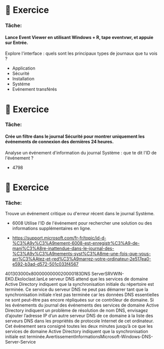 # 🔬 Exercice

### Tâche:
#### Lance Event Viewer en utilisant Windows + R, tape eventvwr, et appuie sur Entrée.

Explore l'interface : quels sont les principaux types de journaux que tu vois ?

  - Application
  - Sécurité
  - Installation
  - Systéme
  - Evénement transférés

# 🔬 Exercice

### Tâche:

#### Crée un filtre dans le journal Sécurité pour montrer uniquement les événements de connexion des dernières 24 heures.

Analyse un événement d'information du journal Système : que te dit l'ID de l'événement ?

  - 4798

# 🔬 Exercice

### Tâche:

Trouve un événement critique ou d'erreur récent dans le journal Système.
  - 6008
Utilise l'ID de l'événement pour rechercher une solution ou des informations supplémentaires en ligne.

  - https://support.microsoft.com/fr-fr/topic/id-d-%C3%A9v%C3%A9nement-6008-est-enregistr%C3%A9-de-mani%C3%A8re-inattendue-dans-le-journal-des-%C3%A9v%C3%A9nements-syst%C3%A8me-une-fois-que-vous-arr%C3%AAtez-et-red%C3%A9marrez-votre-ordinateur-2e517ea0-e592-b3ad-d572-501c033f4567


<?xml version="1.0" encoding="utf-8" standalone="yes"?>
<Events><Event xmlns='http://schemas.microsoft.com/win/2004/08/events/event'><System><Provider Name='Microsoft-Windows-DNS-Server-Service' Guid='{71a551f5-c893-4849-886b-b5ec8502641e}'/><EventID>4013</EventID><Version>0</Version><Level>3</Level><Task>0</Task><Opcode>0</Opcode><Keywords>0x8000000000020000</Keywords><TimeCreated SystemTime='2025-02-19T13:25:02.6560439Z'/><EventRecordID>183</EventRecordID><Correlation/><Execution ProcessID='2868' ThreadID='3112'/><Channel>DNS Server</Channel><Computer>SRVWIN-EKO.Ekoloclast.lan</Computer><Security UserID='S-1-5-18'/></System><EventData Name='DNS_EVENT_DS_OPEN_WAIT'></EventData><RenderingInfo Culture='fr-FR'><Message>Le serveur DNS attend que les services de domaine Active Directory indiquent que la synchronisation initiale du répertoire est terminée. Ce service du serveur DNS ne peut pas démarrer tant que la synchronisation initiale n’est pas terminée car les données DNS essentielles ne sont peut-être pas encore répliquées sur ce contrôleur de domaine. Si les événements du journal des événements des services de domaine Active Directory indiquent un problème de résolution de nom DNS, envisagez d’ajouter l’adresse IP d’un autre serveur DNS de ce domaine à la liste des serveurs DNS dans les propriétés de protocole Internet de cet ordinateur. Cet événement sera consigné toutes les deux minutes jusqu’à ce que les services de domaine Active Directory indiquent que la synchronisation initiale est terminée.</Message><Level>Avertissement</Level><Task></Task><Opcode>Informations</Opcode><Channel></Channel><Provider>Microsoft-Windows-DNS-Server-Service</Provider><Keywords></Keywords></RenderingInfo></Event></Events>

